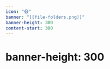 ```yaml
---
icon: "😷"
banner: "[[file-folders.png]]"
banner-height: 300
content-start: 300
---
```

# banner-height: 300

